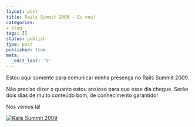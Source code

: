 ```yaml
---
layout: post
title: Rails Summit 2009 - Eu vou!
categories:
- blog
tags: []
status: publish
type: post
published: true
meta:
  _edit_last: '1'
---
```

Estou aqui somente para comunicar minha presença no Rails Summit 2009.

Não preciso dizer o quanto estou ansioso para que esse dia chegue. Serão dois dias de muito conteúdo bom, de conhecimento garantido!

Nos vemos lá!

<a href="http://www.railssummit.com.br?utm_campaign=Railssummit&utm_source=banner_parceiros&utm_medium=banner&utm_content=vouParticipar_210x60"><img src="http://railssummit.com.br/images/banners/vouParticipar_210x60.jpg" alt="Rails Summit 2009"/></a>
